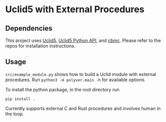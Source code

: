# Uclid5 with External Procedures

## Dependencies
This project uses [Uclid5](https://github.com/uclid-org/uclid), [Uclid5 Python API](https://github.com/uclid-org/uclid-api), and [cbmc](https://github.com/diffblue/cbmc). Please refer to the repos for installation instructions.

## Usage
`src/example_module.py` shows how to build a Uclid module with external procedures.
Run `python3 -m polyver.main -h` for available options.

To install the python package, in the root directory run
```
pip install .
```

Currently supports external C and Rust procedures and involves human in the loop.
